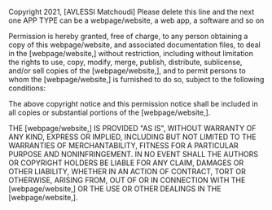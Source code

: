 Copyright 2021, [AVLESSI Matchoudi]
Please delete this line and the next one
APP TYPE can be a webpage/website, a web app, a software and so on

Permission is hereby granted, free of charge, to any person obtaining a copy of this webpage/website, and associated documentation files, to deal in the [webpage/website,] without restriction, including without limitation the rights to use, copy, modify, merge, publish, distribute, sublicense, and/or sell copies of the [webpage/website,], and to permit persons to whom the [webpage/website,] is furnished to do so, subject to the following conditions:

The above copyright notice and this permission notice shall be included in all copies or substantial portions of the [webpage/website,].

THE [webpage/website,] IS PROVIDED "AS IS", WITHOUT WARRANTY OF ANY KIND, EXPRESS OR IMPLIED, INCLUDING BUT NOT LIMITED TO THE WARRANTIES OF MERCHANTABILITY, FITNESS FOR A PARTICULAR PURPOSE AND NONINFRINGEMENT. IN NO EVENT SHALL THE AUTHORS OR COPYRIGHT HOLDERS BE LIABLE FOR ANY CLAIM, DAMAGES OR OTHER LIABILITY, WHETHER IN AN ACTION OF CONTRACT, TORT OR OTHERWISE, ARISING FROM, OUT OF OR IN CONNECTION WITH THE [webpage/website,] OR THE USE OR OTHER DEALINGS IN THE [webpage/website,].
